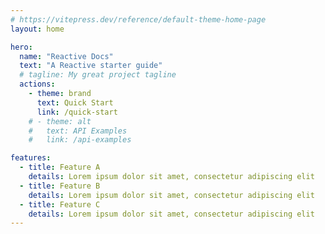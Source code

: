 ```yaml
---
# https://vitepress.dev/reference/default-theme-home-page
layout: home

hero:
  name: "Reactive Docs"
  text: "A Reactive starter guide"
  # tagline: My great project tagline
  actions:
    - theme: brand
      text: Quick Start
      link: /quick-start
    # - theme: alt
    #   text: API Examples
    #   link: /api-examples

features:
  - title: Feature A
    details: Lorem ipsum dolor sit amet, consectetur adipiscing elit
  - title: Feature B
    details: Lorem ipsum dolor sit amet, consectetur adipiscing elit
  - title: Feature C
    details: Lorem ipsum dolor sit amet, consectetur adipiscing elit
---
```


